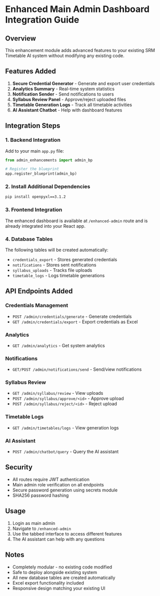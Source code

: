 # Enhanced Main Admin Dashboard Integration Guide

## Overview
This enhancement module adds advanced features to your existing SRM Timetable AI system without modifying any existing code.

## Features Added
1. **Secure Credential Generator** - Generate and export user credentials
2. **Analytics Summary** - Real-time system statistics
3. **Notification Sender** - Send notifications to users
4. **Syllabus Review Panel** - Approve/reject uploaded files
5. **Timetable Generation Logs** - Track all timetable activities
6. **AI Assistant Chatbot** - Help with dashboard features

## Integration Steps

### 1. Backend Integration
Add to your main `app.py` file:

```python
from admin_enhancements import admin_bp

# Register the blueprint
app.register_blueprint(admin_bp)
```

### 2. Install Additional Dependencies
```bash
pip install openpyxl==3.1.2
```

### 3. Frontend Integration
The enhanced dashboard is available at `/enhanced-admin` route and is already integrated into your React app.

### 4. Database Tables
The following tables will be created automatically:
- `credentials_export` - Stores generated credentials
- `notifications` - Stores sent notifications
- `syllabus_uploads` - Tracks file uploads
- `timetable_logs` - Logs timetable generations

## API Endpoints Added

### Credentials Management
- `POST /admin/credentials/generate` - Generate credentials
- `GET /admin/credentials/export` - Export credentials as Excel

### Analytics
- `GET /admin/analytics` - Get system analytics

### Notifications
- `GET/POST /admin/notifications/send` - Send/view notifications

### Syllabus Review
- `GET /admin/syllabus/review` - View uploads
- `POST /admin/syllabus/approve/<id>` - Approve upload
- `POST /admin/syllabus/reject/<id>` - Reject upload

### Timetable Logs
- `GET /admin/timetables/logs` - View generation logs

### AI Assistant
- `POST /admin/chatbot/query` - Query the AI assistant

## Security
- All routes require JWT authentication
- Main admin role verification on all endpoints
- Secure password generation using secrets module
- SHA256 password hashing

## Usage
1. Login as main admin
2. Navigate to `/enhanced-admin`
3. Use the tabbed interface to access different features
4. The AI assistant can help with any questions

## Notes
- Completely modular - no existing code modified
- Safe to deploy alongside existing system
- All new database tables are created automatically
- Excel export functionality included
- Responsive design matching your existing UI